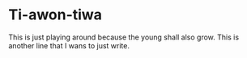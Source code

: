 # Ti-awon-tiwa
This is just playing around because the young shall also grow.
This is another line that I wans to just write.
